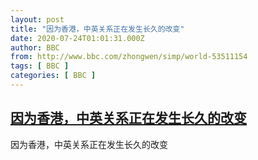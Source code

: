```yaml
---
layout: post
title: "因为香港，中英关系正在发生长久的改变"
date: 2020-07-24T01:01:31.000Z
author: BBC
from: http://www.bbc.com/zhongwen/simp/world-53511154
tags: [ BBC ]
categories: [ BBC ]
---
```

<!--1595552491000-->
[因为香港，中英关系正在发生长久的改变](http://www.bbc.com/zhongwen/simp/world-53511154)
------

<div>
因为香港，中英关系正在发生长久的改变
</div>

